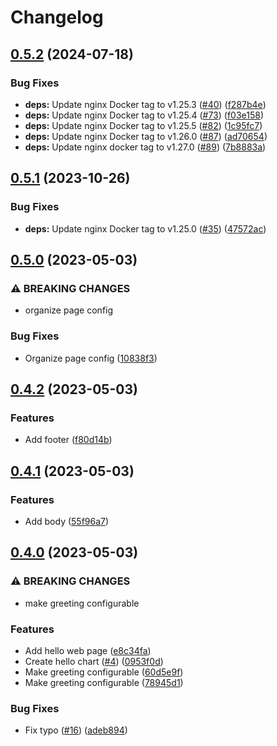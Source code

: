 # Changelog

## [0.5.2](https://github.com/Wielewout/helm-charts/compare/hello-0.5.1...hello-0.5.2) (2024-07-18)


### Bug Fixes

* **deps:** Update nginx Docker tag to v1.25.3 ([#40](https://github.com/Wielewout/helm-charts/issues/40)) ([f287b4e](https://github.com/Wielewout/helm-charts/commit/f287b4e99606bd5f277e3ca004e5dceeeabee319))
* **deps:** Update nginx Docker tag to v1.25.4 ([#73](https://github.com/Wielewout/helm-charts/issues/73)) ([f03e158](https://github.com/Wielewout/helm-charts/commit/f03e1587d6cd278c3fb4c4b3c7451199c704ccbc))
* **deps:** Update nginx Docker tag to v1.25.5 ([#82](https://github.com/Wielewout/helm-charts/issues/82)) ([1c95fc7](https://github.com/Wielewout/helm-charts/commit/1c95fc796603aa516733a0bc02d547e8e84764cd))
* **deps:** Update nginx Docker tag to v1.26.0 ([#87](https://github.com/Wielewout/helm-charts/issues/87)) ([ad70654](https://github.com/Wielewout/helm-charts/commit/ad70654f862c1e51bd5f0eaa44977f8b8a597473))
* **deps:** Update nginx docker tag to v1.27.0 ([#89](https://github.com/Wielewout/helm-charts/issues/89)) ([7b8883a](https://github.com/Wielewout/helm-charts/commit/7b8883a4a909d050e174682b02e19d29d539db7a))

## [0.5.1](https://github.com/Wielewout/helm-charts/compare/hello-0.5.0...hello-0.5.1) (2023-10-26)


### Bug Fixes

* **deps:** Update nginx Docker tag to v1.25.0 ([#35](https://github.com/Wielewout/helm-charts/issues/35)) ([47572ac](https://github.com/Wielewout/helm-charts/commit/47572acba73736beede94bc29b8b8a83fbf0e3db))

## [0.5.0](https://github.com/Wielewout/helm-charts/compare/hello-0.4.2...hello-0.5.0) (2023-05-03)


### ⚠ BREAKING CHANGES

* organize page config

### Bug Fixes

* Organize page config ([10838f3](https://github.com/Wielewout/helm-charts/commit/10838f31dd33048b28f0748cf55fc8cf009bfbb3))

## [0.4.2](https://github.com/Wielewout/helm-charts/compare/hello-0.4.1...hello-0.4.2) (2023-05-03)


### Features

* Add footer ([f80d14b](https://github.com/Wielewout/helm-charts/commit/f80d14b903dfcee6e0d4f26d083e9987b9d1acb5))

## [0.4.1](https://github.com/Wielewout/helm-charts/compare/hello-0.4.0...hello-v0.4.1) (2023-05-03)


### Features

* Add body ([55f96a7](https://github.com/Wielewout/helm-charts/commit/55f96a75bc3c62171ad2baec098379570874bb53))

## [0.4.0](https://github.com/Wielewout/helm-charts/compare/hello-0.3.1...hello-v0.4.0) (2023-05-03)


### ⚠ BREAKING CHANGES

* make greeting configurable

### Features

* Add hello web page ([e8c34fa](https://github.com/Wielewout/helm-charts/commit/e8c34fafbc81479f02c231e1b62c449387f440fa))
* Create hello chart ([#4](https://github.com/Wielewout/helm-charts/issues/4)) ([0953f0d](https://github.com/Wielewout/helm-charts/commit/0953f0d300441161ecdf20cfade2bb68414fe8ae))
* Make greeting configurable ([60d5e9f](https://github.com/Wielewout/helm-charts/commit/60d5e9f32806664d317750244e3848e66406a901))
* Make greeting configurable ([78945d1](https://github.com/Wielewout/helm-charts/commit/78945d1dcbb3cc4e13f73206c7d3cd733b03b8a5))


### Bug Fixes

* Fix typo ([#16](https://github.com/Wielewout/helm-charts/issues/16)) ([adeb894](https://github.com/Wielewout/helm-charts/commit/adeb8946b249b843051a7d2853af9e9f511d245c))
